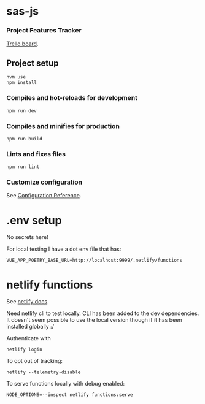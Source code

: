 # sas-js

### Project Features Tracker
[Trello board](https://trello.com/b/oGoAIsZA/sas-js).

## Project setup
```
nvm use
npm install
```

### Compiles and hot-reloads for development
```
npm run dev
```

### Compiles and minifies for production
```
npm run build
```

### Lints and fixes files
```
npm run lint
```

### Customize configuration
See [Configuration Reference](https://cli.vuejs.org/config/).


# .env setup
No secrets here!

For local testing I have a dot env file that has:
```
VUE_APP_POETRY_BASE_URL=http://localhost:9999/.netlify/functions
```
# netlify functions
See [netlify docs](https://docs.netlify.com/functions/overview/).

Need netlify cli to test locally.
CLI has been added to the dev dependencies.
It doesn't seem possible to use the local version though if it has been installed globally :/

Authenticate with
```
netlify login
```

To opt out of tracking:
```
netlify --telemetry-disable
```

To serve functions locally with debug enabled:
```
NODE_OPTIONS=--inspect netlify functions:serve
```
